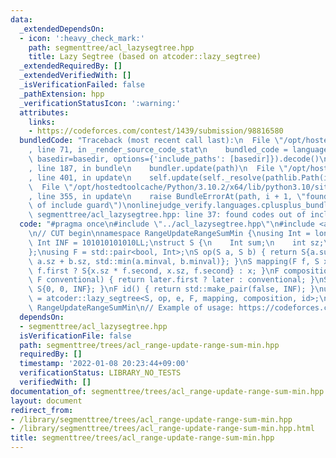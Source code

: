 ```yaml
---
data:
  _extendedDependsOn:
  - icon: ':heavy_check_mark:'
    path: segmenttree/acl_lazysegtree.hpp
    title: Lazy Segtree (based on atcoder::lazy_segtree)
  _extendedRequiredBy: []
  _extendedVerifiedWith: []
  _isVerificationFailed: false
  _pathExtension: hpp
  _verificationStatusIcon: ':warning:'
  attributes:
    links:
    - https://codeforces.com/contest/1439/submission/98816580
  bundledCode: "Traceback (most recent call last):\n  File \"/opt/hostedtoolcache/Python/3.10.2/x64/lib/python3.10/site-packages/onlinejudge_verify/documentation/build.py\"\
    , line 71, in _render_source_code_stat\n    bundled_code = language.bundle(stat.path,\
    \ basedir=basedir, options={'include_paths': [basedir]}).decode()\n  File \"/opt/hostedtoolcache/Python/3.10.2/x64/lib/python3.10/site-packages/onlinejudge_verify/languages/cplusplus.py\"\
    , line 187, in bundle\n    bundler.update(path)\n  File \"/opt/hostedtoolcache/Python/3.10.2/x64/lib/python3.10/site-packages/onlinejudge_verify/languages/cplusplus_bundle.py\"\
    , line 401, in update\n    self.update(self._resolve(pathlib.Path(included), included_from=path))\n\
    \  File \"/opt/hostedtoolcache/Python/3.10.2/x64/lib/python3.10/site-packages/onlinejudge_verify/languages/cplusplus_bundle.py\"\
    , line 355, in update\n    raise BundleErrorAt(path, i + 1, \"found codes out\
    \ of include guard\")\nonlinejudge_verify.languages.cplusplus_bundle.BundleErrorAt:\
    \ segmenttree/acl_lazysegtree.hpp: line 37: found codes out of include guard\n"
  code: "#pragma once\n#include \"../acl_lazysegtree.hpp\"\n#include <algorithm>\n\
    \n// CUT begin\nnamespace RangeUpdateRangeSumMin {\nusing Int = long long;\nconst\
    \ Int INF = 101010101010LL;\nstruct S {\n    Int sum;\n    int sz;\n    Int minval;\n\
    };\nusing F = std::pair<bool, Int>;\nS op(S a, S b) { return S{a.sum + b.sum,\
    \ a.sz + b.sz, std::min(a.minval, b.minval)}; }\nS mapping(F f, S x) { return\
    \ f.first ? S{x.sz * f.second, x.sz, f.second} : x; }\nF composition(F later,\
    \ F conventional) { return later.first ? later : conventional; }\nS e() { return\
    \ S{0, 0, INF}; }\nF id() { return std::make_pair(false, INF); }\nusing segtree\
    \ = atcoder::lazy_segtree<S, op, e, F, mapping, composition, id>;\n}; // namespace\
    \ RangeUpdateRangeSumMin\n// Example of usage: https://codeforces.com/contest/1439/submission/98816580\n"
  dependsOn:
  - segmenttree/acl_lazysegtree.hpp
  isVerificationFile: false
  path: segmenttree/trees/acl_range-update-range-sum-min.hpp
  requiredBy: []
  timestamp: '2022-01-08 20:23:44+09:00'
  verificationStatus: LIBRARY_NO_TESTS
  verifiedWith: []
documentation_of: segmenttree/trees/acl_range-update-range-sum-min.hpp
layout: document
redirect_from:
- /library/segmenttree/trees/acl_range-update-range-sum-min.hpp
- /library/segmenttree/trees/acl_range-update-range-sum-min.hpp.html
title: segmenttree/trees/acl_range-update-range-sum-min.hpp
---
```

